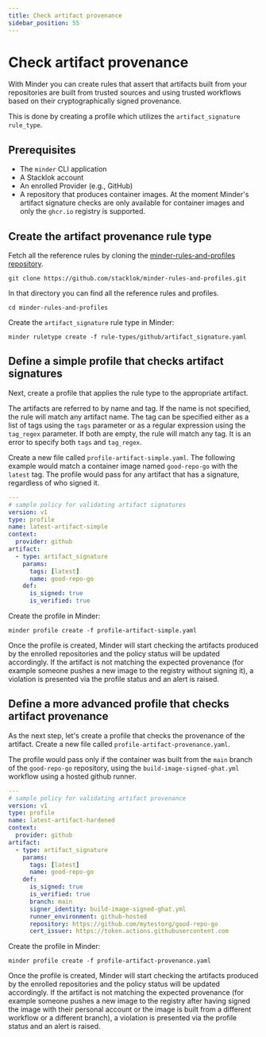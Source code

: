 ```yaml
---
title: Check artifact provenance
sidebar_position: 55
---
```


# Check artifact provenance

With Minder you can create rules that assert that artifacts built from your
repositories are built from trusted sources and using trusted workflows based
on their cryptographically signed provenance.

This is done by creating a profile which utilizes the `artifact_signature`
`rule_type`. 

## Prerequisites

* The `minder` CLI application
* A Stacklok account
* An enrolled Provider (e.g., GitHub)
* A repository that produces container images. At the moment Minder's artifact signature checks are only available for container images and only the `ghcr.io` registry is supported.

## Create the artifact provenance rule type

Fetch all the reference rules by cloning the [minder-rules-and-profiles repository](https://github.com/stacklok/minder-rules-and-profiles).

```
git clone https://github.com/stacklok/minder-rules-and-profiles.git
```

In that directory you can find all the reference rules and profiles.
```
cd minder-rules-and-profiles
```

Create the `artifact_signature` rule type in Minder:
```
minder ruletype create -f rule-types/github/artifact_signature.yaml
```

## Define a simple profile that checks artifact signatures

Next, create a profile that applies the rule type to the appropriate artifact.

The artifacts are referred to by name and tag. If the name is not specified,
the rule will match any artifact name. The tag can be specified either as a list
of tags using the `tags` parameter or as a regular expression using the `tag_regex`
parameter. If both are empty, the rule will match any tag. It is an error to specify
both `tags` and `tag_regex`.

Create a new file called `profile-artifact-simple.yaml`. The following example would match a container
image named `good-repo-go` with the `latest` tag. The profile would pass for any artifact that
has a signature, regardless of who signed it.

```yaml
---
# sample policy for validating artifact signatures
version: v1
type: profile
name: latest-artifact-simple
context:
  provider: github
artifact:
  - type: artifact_signature
    params:
      tags: [latest]
      name: good-repo-go
    def:
      is_signed: true
      is_verified: true
```

Create the profile in Minder:
```
minder profile create -f profile-artifact-simple.yaml
```

Once the profile is created, Minder will start checking the artifacts produced by the enrolled repositories
and the policy status will be updated accordingly. If the artifact is not matching the expected provenance
(for example someone pushes a new image to the registry without signing it), a
violation is presented via the profile status and an alert is raised.

## Define a more advanced profile that checks artifact provenance
As the next step, let's create a profile that checks the provenance of the artifact.
Create a new file called `profile-artifact-provenance.yaml`.

The profile would pass only if the container was
built from the `main` branch of the `good-repo-go` repository, using the `build-image-signed-ghat.yml`
workflow using a hosted github runner.

```yaml
---
# sample policy for validating artifact provenance
version: v1
type: profile
name: latest-artifact-hardened
context:
  provider: github
artifact:
  - type: artifact_signature
    params:
      tags: [latest]
      name: good-repo-go
    def:
      is_signed: true
      is_verified: true
      branch: main
      signer_identity: build-image-signed-ghat.yml
      runner_environment: github-hosted
      repository: https://github.com/mytestorg/good-repo-go
      cert_issuer: https://token.actions.githubusercontent.com
```

Create the profile in Minder:
```
minder profile create -f profile-artifact-provenance.yaml
```

Once the profile is created, Minder will start checking the artifacts produced
by the enrolled repositories and the policy status will be updated
accordingly. If the artifact is not matching the expected provenance (for
example someone pushes a new image to the registry after having signed the
image with their personal account or the image is built from a different
workflow or a different branch), a violation is presented via the profile
status and an alert is raised.